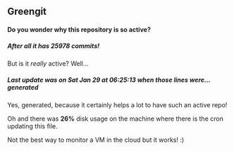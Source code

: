 ## Greengit

#### Do you wonder why this repository is so active?

##### After all it has 25978 commits!

But is it *really* active? Well...

##### Last update was on Sat Jan 29 at 06:25:13 when those lines were... generated

Yes, generated, because it certainly helps a lot to have such an active repo!

Oh and there was **26%** disk usage on the machine
where there is the cron updating this file.

Not the best way to monitor a VM in the cloud but it works! :)
